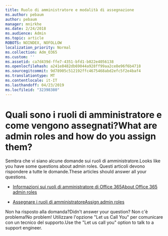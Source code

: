```yaml
---
title: Ruolo di amministratore e modalità di assegnazione
ms.author: pebaum
author: pebaum
manager: mnirkhe
ms.date: 2/24/2018
ms.audience: Admin
ms.topic: article
ROBOTS: NOINDEX, NOFOLLOW
localization_priority: Normal
ms.collection: Adm_O365
ms.custom: ''
ms.assetid: ca7d439d-ffe7-4351-bfd1-b022e4056138
ms.openlocfilehash: a241e8482db69044a928ff99aa2ce8e96f6b4718
ms.sourcegitcommit: 9d78905c512192ffc4675468abd2efc5f2e4baf4
ms.translationtype: MT
ms.contentlocale: it-IT
ms.lasthandoff: 04/23/2019
ms.locfileid: "32398380"
---
```

# <a name="what-are-admin-roles-and-how-do-you-assign-them"></a><span data-ttu-id="3b632-102">Quali sono i ruoli di amministratore e come vengono assegnati?</span><span class="sxs-lookup"><span data-stu-id="3b632-102">What are admin roles and how do you assign them?</span></span>

<span data-ttu-id="3b632-103">Sembra che vi siano alcune domande sui ruoli di amministratore.</span><span class="sxs-lookup"><span data-stu-id="3b632-103">Looks like you have some questions about admin roles.</span></span> <span data-ttu-id="3b632-104">Questi articoli devono rispondere a tutte le domande.</span><span class="sxs-lookup"><span data-stu-id="3b632-104">These articles should answer all your questions.</span></span>
  
- [<span data-ttu-id="3b632-105">Informazioni sui ruoli di amministratore di Office 365</span><span class="sxs-lookup"><span data-stu-id="3b632-105">About Office 365 admin roles</span></span>](https://support.office.com/article/About-Office-365-admin-roles-da585eea-f576-4f55-a1e0-87090b6aaa9d.aspx)
    
- [<span data-ttu-id="3b632-106">Assegnare i ruoli di amministratore</span><span class="sxs-lookup"><span data-stu-id="3b632-106">Assign admin roles</span></span>](https://support.office.com/article/assign-eac4d046-1afd-4f1a-85fc-8219c79e1504.aspx)
    
<span data-ttu-id="3b632-107">Non ha risposto alla domanda?</span><span class="sxs-lookup"><span data-stu-id="3b632-107">Didn't answer your question?</span></span> <span data-ttu-id="3b632-108">Non c'è problema!</span><span class="sxs-lookup"><span data-stu-id="3b632-108">No problem!</span></span> <span data-ttu-id="3b632-109">Utilizzare l'opzione "Let us Call You" per comunicare con un tecnico del supporto.</span><span class="sxs-lookup"><span data-stu-id="3b632-109">Use the "Let us call you" option to talk to a support engineer.</span></span>
  

